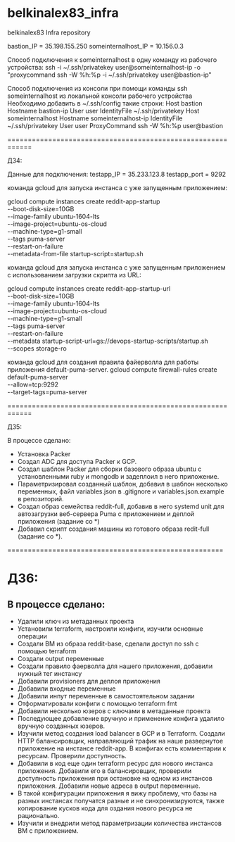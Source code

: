 # belkinalex83_infra
belkinalex83 Infra repository

bastion_IP = 35.198.155.250
someinternalhost_IP = 10.156.0.3

Способ подключения к someinternalhost в одну команду из рабочего устройства:
ssh -i ~/.ssh/privatekey user@someinternalhost-ip -o "proxycommand ssh -W %h:%p -i ~/.ssh/privatekey user@bastion-ip"

Способ подключения из консоли при помощи команды ssh someinternalhost из локальной консоли рабочего устройства
Необходимо добавить в ~/.ssh/config такие строки:
Host bastion
  Hostname bastion-ip
  User user
  IdentityFile  ~/.ssh/privatekey
Host someinternalhost
  Hostname someinternalhost-ip
  IdentityFile ~/.ssh/privatekey
  User user
  ProxyCommand ssh -W %h:%p user@bastion

============================================================

ДЗ4:

Данные для подключения:
testapp_IP = 35.233.123.8
testapp_port = 9292

командa gcloud для запуска инстанса с уже запущенным приложением:

gcloud compute instances create reddit-app-startup \
 --boot-disk-size=10GB \
 --image-family ubuntu-1604-lts \
 --image-project=ubuntu-os-cloud \
 --machine-type=g1-small \
 --tags puma-server \
 --restart-on-failure \
 --metadata-from-file startup-script=startup.sh

командa gcloud для запуска инстанса с уже запущенным приложением с использованием загрузки скрипта из URL:

gcloud compute instances create reddit-app-startup-url \
 --boot-disk-size=10GB \
 --image-family ubuntu-1604-lts \
 --image-project=ubuntu-os-cloud \
 --machine-type=g1-small \
 --tags puma-server \
 --restart-on-failure \
 --metadata startup-script-url=gs://devops-startup-scripts/startup.sh \
 --scopes storage-ro

командa gcloud для создания правила файерволла для работы приложения default-puma-server.
gcloud compute firewall-rules create default-puma-server \
--allow=tcp:9292 \
--target-tags=puma-server

============================================================

ДЗ5:

В процессе сделано:

- Установка Packer
- Создал ADC для доступа Packer к GCP.
- Создал шаблон Packer для сборки  базового образа ubuntu с установленными ruby и mongodb и задеплоил в него приложение.
- Параметризировал созданный шаблон, добавил в шаблон несколько переменных, файл variables.json в .gitignore и variables.json.example в репозиторий.
- Создал образ семейства reddit-full, добавив в него systemd unit для автозагрузки веб-сервера Puma с приложением и деплой приложения (задание со *)
- Добавил скрипт создания машины из готового образа redit-full (задание со *).

=====================================================

# ДЗ6:

## В процессе сделано:

 - Удалили ключ из метаданных проекта
 - Установили terraform, настроили конфиги, изучили основные операции
 - Создали ВМ из образа reddit-base, сделали доступ по ssh с помощью terraform
 - Создали output переменные
 - Создали правило фаерволла для нашего приложения, добавили нужный тег инстансу
 - Добавили provisioners для деплоя приложения
 - Добавили входные переменные
 - Добавили инпут переменные в самостоятельном задании
 - Отформатировали конфиги с помощью terraform fmt
 - Добавили несколько юзеров с ключами в метаданные проекта
 - Последующее добавление вручную и применение конфига удалило вручную созданных юзеров.
 - Изучили метод создания load balancer в GCP и в Terraform. Создали HTTP балансировщик, направляющий
трафик на наше развернутое приложение на инстансе reddit-app. В конфигах есть комментарии к ресурсам. Проверили доступность.
 - Добавили в код еще один terraform ресурс для нового инстанса приложения. Добавили его в балансировщик, проверили доступность приложения при остановке на одном из инстансов приложения. Добавили новые адреса в output переменные.
 - В такой конфигурации приложения я вижу проблему, что базы на разных инстансах получатся разные и не синхронизируются, также копирование кусков кода для оздания нового ресурса не рационально. 
 - Изучили и внедрили метод параметризации количества инстансов ВМ с приложением.
